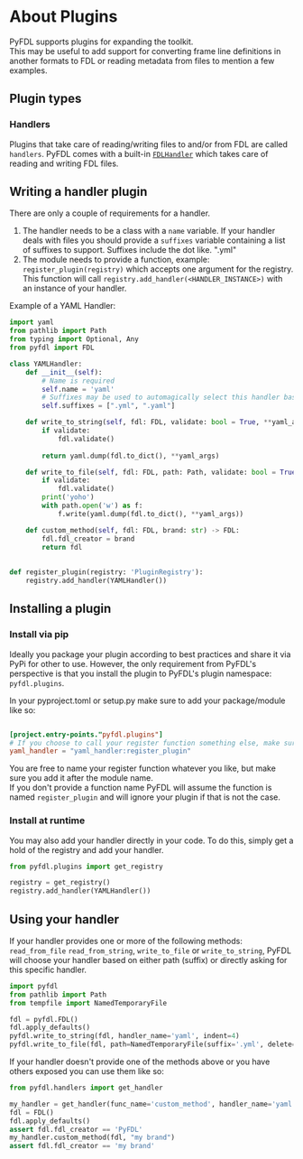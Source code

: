 # About Plugins

PyFDL supports plugins for expanding the toolkit.  
This may be useful to add support for converting frame line definitions in another formats to FDL or 
reading metadata from files to mention a few examples.

## Plugin types

### Handlers
Plugins that take care of reading/writing files to and/or from FDL are called `handlers`. 
PyFDL comes with a built-in [`FDLHandler`](../Handlers/handlers.md#fdlhandler) which takes care of reading and writing 
FDL files.

## Writing a handler plugin
There are only a couple of requirements for a handler.  

 1. The handler needs to be a class with a `name` variable. If your handler deals with files you should 
 provide a `suffixes` variable containing a list of suffixes to support. Suffixes include the dot like. ".yml" 
 2. The module needs to provide a function, example: `register_plugin(registry)` which accepts one argument for 
 the registry. This function will call `registry.add_handler(<HANDLER_INSTANCE>)` with an instance of your 
 handler.

Example of a YAML Handler:
```python
import yaml
from pathlib import Path
from typing import Optional, Any
from pyfdl import FDL

class YAMLHandler:
    def __init__(self):
        # Name is required
        self.name = 'yaml'
        # Suffixes may be used to automagically select this handler based on path
        self.suffixes = [".yml", ".yaml"]

    def write_to_string(self, fdl: FDL, validate: bool = True, **yaml_args: Optional[Any]) -> str:
        if validate:
            fdl.validate()
        
        return yaml.dump(fdl.to_dict(), **yaml_args)

    def write_to_file(self, fdl: FDL, path: Path, validate: bool = True, **yaml_args: Optional[Any]) -> str:
        if validate:
            fdl.validate()
        print('yoho')
        with path.open('w') as f:
            f.write(yaml.dump(fdl.to_dict(), **yaml_args))

    def custom_method(self, fdl: FDL, brand: str) -> FDL:
        fdl.fdl_creator = brand
        return fdl
            
    
def register_plugin(registry: 'PluginRegistry'):
    registry.add_handler(YAMLHandler())
``` 

## Installing a plugin
### Install via pip
Ideally you package your plugin according to best practices and share it via PyPi for other to use.
However, the only requirement from PyFDL's perspective is that you install the plugin to PyFDL's 
plugin namespace: `pyfdl.plugins`.

In your pyproject.toml or setup.py make sure to add your package/module like so:
``` toml

[project.entry-points."pyfdl.plugins"]
# If you choose to call your register function something else, make sure to adjust the entry below.
yaml_handler = "yaml_handler:register_plugin"
```

You are free to name your register function whatever you like, but make sure you add it after the module name.  
If you don't provide a function name PyFDL will assume the function is named `register_plugin` and will
ignore your plugin if that is not the case.

### Install at runtime
You may also add your handler directly in your code.
To do this, simply get a hold of the registry and add your handler.

```python
from pyfdl.plugins import get_registry

registry = get_registry()
registry.add_handler(YAMLHandler())
```

## Using your handler
If your handler provides one or more of the following methods: `read_from_file` `read_from_string`, 
`write_to_file` or `write_to_string`, PyFDL will choose your handler based on either path (suffix) or 
directly asking for this specific handler.

```python
import pyfdl
from pathlib import Path
from tempfile import NamedTemporaryFile

fdl = pyfdl.FDL()
fdl.apply_defaults()
pyfdl.write_to_string(fdl, handler_name='yaml', indent=4)
pyfdl.write_to_file(fdl, path=NamedTemporaryFile(suffix='.yml', delete=False).name)
```
If your handler doesn't provide one of the methods above or you have others exposed you can use them like so:
```python
from pyfdl.handlers import get_handler

my_handler = get_handler(func_name='custom_method', handler_name='yaml')
fdl = FDL()
fdl.apply_defaults()
assert fdl.fdl_creator == 'PyFDL'
my_handler.custom_method(fdl, "my brand")
assert fdl.fdl_creator == 'my brand'

```
